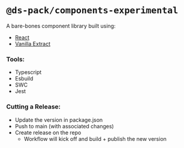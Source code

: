 # `@ds-pack/components-experimental`

A bare-bones component library built using:

- [React](https://reactjs.org/)
- [Vanilla Extract](https://vanilla-extract.style/)

### Tools:

- Typescript
- Esbuild
- SWC
- Jest

### Cutting a Release:

- Update the version in package.json
- Push to main (with associated changes)
- Create release on the repo
  - Workflow will kick off and build + publish the new version
